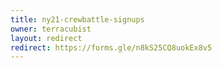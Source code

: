 ```yaml
---
title: ny21-crewbattle-signups
owner: terracubist
layout: redirect
redirect: https://forms.gle/n8kS25CQ8uokEx8v5
---
```


